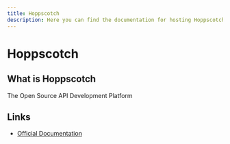 ```yaml
---
title: Hoppscotch
description: Here you can find the documentation for hosting Hoppscotch with Coolify.
---
```


# Hoppscotch

<ZoomableImage src="/docs/images/services/hoppscotch.png" />

## What is Hoppscotch

The Open Source API Development Platform

## Links

- [Official Documentation](https://docs.hoppscotch.io?utm_source=coolify.io)
